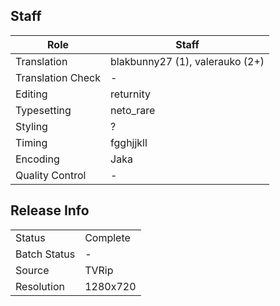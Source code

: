 ## Staff

| Role              | Staff                               |
|-------------------|-------------------------------------|
| Translation       | blakbunny27 (1), valerauko (2+)     |
| Translation Check | -                                   |
| Editing           | returnity                           |
| Typesetting       | neto_rare                           |
| Styling           | ?                                   |
| Timing            | fgghjjkll                           |
| Encoding          | Jaka                                |
| Quality Control   | -                                   |

## Release Info

|              |           |
|--------------|-----------|
| Status       | Complete  |
| Batch Status | -         |
| Source       | TVRip     |
| Resolution   | 1280x720  |